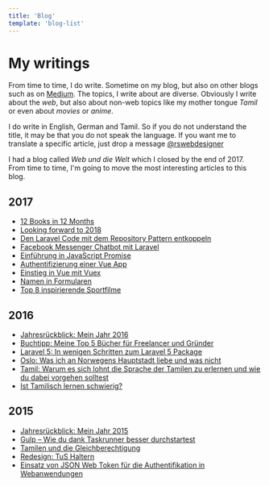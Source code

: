 ```yaml
---
title: 'Blog'
template: 'blog-list'
---
```


My writings
===

From time to time, I do write. Sometime on my blog, but also on other blogs such as on [Medium](https://medium.com/@rathes). The topics, I write about are diverse. Obviously I write about the *web*,
but also about non-web topics like my mother tongue *Tamil* or even about *movies* or *anime*.

I do write in English, German and Tamil. So if you do not understand the title, it may be that you do not speak the language. If you want me to translate a specific article, just drop a message [@rswebdesigner](https://twitter.com/rswebdesigner)

I had a blog called *Web und die Welt* which I closed by the end of 2017. From time to time, I'm going to move the most interesting articles to this blog.

## 2017

- [12 Books in 12 Months](https://medium.com/p/54db49d8aaec)
- [Looking forward to 2018](https://medium.com/@rathes/looking-forward-to-2018-927baae0f065)
- [Den Laravel Code mit dem Repository Pattern entkoppeln](/blog/de/laravel-repository-pattern)
- [Facebook Messenger Chatbot mit Laravel](/blog/de/facebook-messenger-chatbot-laravel)
- [Einführung in JavaScript Promise](/blog/de/javascript-promise-introduction)
- [Authentifizierung einer Vue App](/blog/de/vue-app-auth)
- [Einstieg in Vue mit Vuex](/blog/de/vuex-einstieg)
- [Namen in Formularen](/blog/de/namen-in-formularen)
- [Top 8 inspirierende Sportfilme](/blog/de/sport-filme-inspiration)

## 2016


- [Jahresrückblick: Mein Jahr 2016](/blog/de/review-2016)
- [Buchtipp: Meine Top 5 Bücher für Freelancer und Gründer](/blog/de/buchtipps-freelancer-gruender)
- [Laravel 5: In wenigen Schritten zum Laravel 5 Package](/blog/de/laravel-package)
- [Oslo: Was ich an Norwegens Hauptstadt liebe und was nicht](/blog/de/oslove)
- [Tamil: Warum es sich lohnt die Sprache der Tamilen zu erlernen und wie du dabei vorgehen solltest](/blog/de/tamil-lernen)
- [Ist Tamilisch lernen schwierig?](/blog/de/ist-tamilisch-lernen-schwer)

## 2015

- [Jahresrückblick: Mein Jahr 2015](/blog/de/review-2015)
- [Gulp – Wie du dank Taskrunner besser durchstartest](/blog/de/gulp-introduction)
- [Tamilen und die Gleichberechtigung](/blog/de/tamilen-gleichberechtigung)
- [Redesign: TuS Haltern](/blog/de/redesign-tus-haltern)
- [Einsatz von JSON Web Token für die Authentifikation in Webanwendungen](/blog/de/json-web-token)